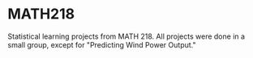 # MATH218
Statistical learning projects from MATH 218. All projects were done in a small group, except for "Predicting Wind Power Output."
